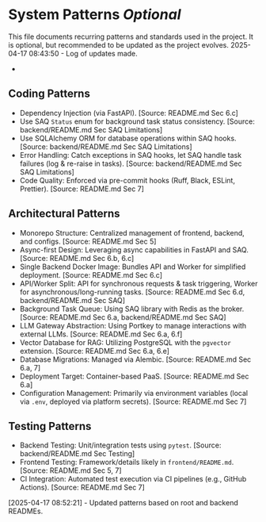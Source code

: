 # System Patterns *Optional*

This file documents recurring patterns and standards used in the project.
It is optional, but recommended to be updated as the project evolves.
2025-04-17 08:43:50 - Log of updates made.

*

## Coding Patterns

*   Dependency Injection (via FastAPI). [Source: README.md Sec 6.c]
*   Use SAQ `Status` enum for background task status consistency. [Source: backend/README.md Sec SAQ Limitations]
*   Use SQLAlchemy ORM for database operations within SAQ hooks. [Source: backend/README.md Sec SAQ Limitations]
*   Error Handling: Catch exceptions in SAQ hooks, let SAQ handle task failures (log & re-raise in tasks). [Source: backend/README.md Sec SAQ Limitations]
*   Code Quality: Enforced via pre-commit hooks (Ruff, Black, ESLint, Prettier). [Source: README.md Sec 7]

## Architectural Patterns

*   Monorepo Structure: Centralized management of frontend, backend, and configs. [Source: README.md Sec 5]
*   Async-first Design: Leveraging async capabilities in FastAPI and SAQ. [Source: README.md Sec 6.b, 6.c]
*   Single Backend Docker Image: Bundles API and Worker for simplified deployment. [Source: README.md Sec 6.c]
*   API/Worker Split: API for synchronous requests & task triggering, Worker for asynchronous/long-running tasks. [Source: README.md Sec 6.d, backend/README.md Sec SAQ]
*   Background Task Queue: Using SAQ library with Redis as the broker. [Source: README.md Sec 6.a, backend/README.md Sec SAQ]
*   LLM Gateway Abstraction: Using Portkey to manage interactions with external LLMs. [Source: README.md Sec 6.a, 6.f]
*   Vector Database for RAG: Utilizing PostgreSQL with the `pgvector` extension. [Source: README.md Sec 6.a, 6.e]
*   Database Migrations: Managed via Alembic. [Source: README.md Sec 6.a, 7]
*   Deployment Target: Container-based PaaS. [Source: README.md Sec 6.a]
*   Configuration Management: Primarily via environment variables (local via `.env`, deployed via platform secrets). [Source: README.md Sec 7]

## Testing Patterns

*   Backend Testing: Unit/integration tests using `pytest`. [Source: backend/README.md Sec Testing]
*   Frontend Testing: Framework/details likely in `frontend/README.md`. [Source: README.md Sec 5, 7]
*   CI Integration: Automated test execution via CI pipelines (e.g., GitHub Actions). [Source: README.md Sec 7]

[2025-04-17 08:52:21] - Updated patterns based on root and backend READMEs.
